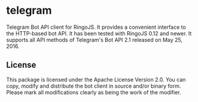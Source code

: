 # telegram

Telegram Bot API client for RingoJS. It provides a convenient interface
to the HTTP-based bot API. It has been tested with RingoJS 0.12 and
newer. It supports all API methods of Telegram's Bot API 2.1 released
on May 25, 2016.

## License

This package is licensed under the Apache License Version 2.0. You can
copy, modify and distribute the bot client in source and/or binary form.
Please mark all modifications clearly as being the work of the modifier.
